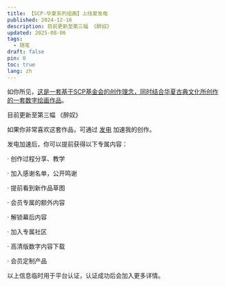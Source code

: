 ```yaml
---
title: 【SCP-华夏系列组画】上线爱发电
published: 2024-12-16
description: 目前更新至第三幅 《醉奴》
updated: 2025-08-06
tags:
  - 随笔
draft: false
pin: 0
toc: true
lang: zh
---
```


如你所见，[这是一套基于SCP基金会的创作理念，同时结合华夏古典文化所创作的一套数字绘画作品](https://cgartlab.com/artwork "这是一套基于SCP基金会的创作理念，同时结合华夏古典文化所创作的一套数字绘画作品")。

目前更新至第三幅 《醉奴》

如果你非常喜欢这套作品，可通过 [发电](https://afdian.com/a/cgartlab-scp "这个链接") 加速我的创作。

发电加速后，你可以提前获得以下专属内容：

· 创作过程分享、教学

· 加入感谢名单，公开鸣谢

· 提前看到新作品草图

· 会员专属的额外内容

· 解锁幕后内容

· 加入专属社区

· 高清版数字内容下载

· 会员定制产品

以上信息临时用于平台认证，认证成功后会加入更多详情。
